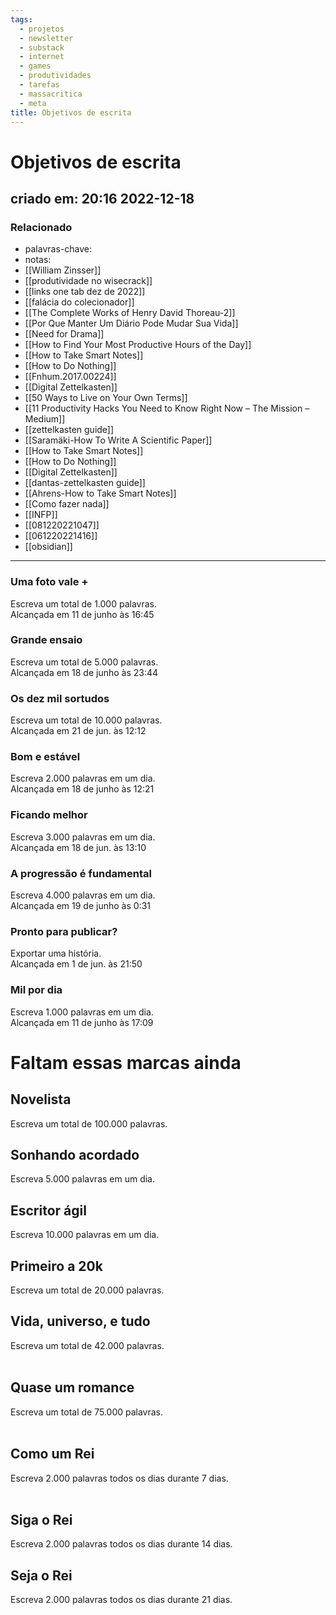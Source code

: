 ```yaml
---
tags:
  - projetos
  - newsletter
  - substack
  - internet
  - games
  - produtividades
  - tarefas
  - massacritica
  - meta
title: Objetivos de escrita
---
```


# Objetivos de escrita

## criado em: 20:16 2022-12-18

### Relacionado

- palavras-chave: 
- notas: 
- [[William Zinsser]]
- [[produtividade no wisecrack]]
- [[links one tab dez de 2022]]
- [[falácia do colecionador]]
- [[The Complete Works of Henry David Thoreau-2]]
- [[Por Que Manter Um Diário Pode Mudar Sua Vida]]
- [[Need for Drama]]
- [[How to Find Your Most Productive Hours of the Day]]
- [[How to Take Smart Notes]]
- [[How to Do Nothing]]
- [[Fnhum.2017.00224]]
- [[Digital Zettelkasten]]
- [[50 Ways to Live on Your Own Terms]]
- [[11 Productivity Hacks You Need to Know Right Now – The Mission – Medium]]
- [[zettelkasten guide]]
- [[Saramäki-How To Write A Scientific Paper]]
- [[How to Take Smart Notes]]
- [[How to Do Nothing]]
- [[Digital Zettelkasten]]
- [[dantas-zettelkasten guide]]
- [[Ahrens-How to Take Smart Notes]]
- [[Como fazer nada]]
- [[INFP]]
- [[081220221047]]
- [[061220221416]]
- [[obsidian]]
---

### Uma foto vale +

Escreva um total de 1.000 palavras.  
Alcançada em 11 de junho às 16:45

### Grande ensaio

Escreva um total de 5.000 palavras.  
Alcançada em 18 de junho às 23:44

### Os dez mil sortudos

Escreva um total de 10.000 palavras.  
Alcançada em 21 de jun. às 12:12

### Bom e estável

Escreva 2.000 palavras em um dia.  
Alcançada em 18 de junho às 12:21

### Ficando melhor

Escreva 3.000 palavras em um dia.  
Alcançada em 18 de jun. às 13:10

### A progressão é fundamental

Escreva 4.000 palavras em um dia.  
Alcançada em 19 de junho às 0:31

### Pronto para publicar?

Exportar uma história.  
Alcançada em 1 de jun. às 21:50

### Mil por dia

Escreva 1.000 palavras em um dia.  
Alcançada em 11 de junho às 17:09

# Faltam essas marcas ainda

## Novelista

Escreva um total de 100.000 palavras.

## Sonhando acordado

Escreva 5.000 palavras em um dia.

## Escritor ágil

Escreva 10.000 palavras em um dia.

## Primeiro a 20k

Escreva um total de 20.000 palavras.

## Vida, universo, e tudo

Escreva um total de 42.000 palavras.  
 

## Quase um romance

Escreva um total de 75.000 palavras.  
 

## Como um Rei

Escreva 2.000 palavras todos os dias durante 7 dias.  
 

## Siga o Rei

Escreva 2.000 palavras todos os dias durante 14 dias.

## Seja o Rei

Escreva 2.000 palavras todos os dias durante 21 dias.
